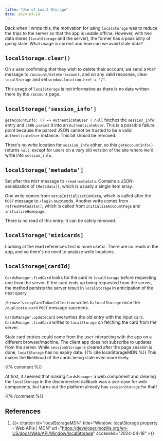 ```yaml
---
title: "Use of Local Storage"
date: 2024-04-18
---
```


Back when I wrote this, the motivation for using `localStorage` was to
reduce the trips to the server so that the app is usable offline.
However, with two data stores (`localStorage` and the server), the
former has a possibility of going stale. What usage is correct and how
can we avoid stale data?

## `localStorage.clear()`

On a user confirming that they wish to delete their account, we send a
`POST` message to `/account/delete-account`, and on any valid response,
clear `localStorage` and set `window.location.href = "/"`.

This usage of `localStorage` is not informative as there is no data
written there by the `/account` page.

## `localStorage['session_info']`

`getAccountInfo: () => AuthenticateUser | null` fetches the
`session_info` entry and `JSON.parse`s it into an `AuthenticateUser`.
This is a possible failure point because the parsed JSON cannot be
trusted to be a valid `AuthenticateUser` instance. This bit should be
removed.

There's no write location for `session_info` either, so this
`getAccountInfo()` returns `null`, except for users on a very old
version of the site where we'd write into `session_info`.

## `localStorage['metadata']`

Set after the `POST` message to `/read-metadata`. Contains a
JSON-serialization of `IMetadata[]`, which is usually a single item
array.

One write comes from `setupInitializationData`, which is called after
the `POST` message to `/login` succeeds. Another write comes from
`refreshMetadata()`, which is called from `initializeAccountPage` and
`initializeHomepage`.

There is no read of this entry. It can be safely removed.

## `localStorage['minicards]`

Looking at the read references first is more useful. There are no reads
in the app, and so there's no need to analyze write locations.

## `localStorage[cardId]`

`CardsManager.findCard` looks for the card in `localStorage` before
requesting one from the server. If the card ends up being requested from
the server, the method persists the server result in `localStorage` in
anticipation of the next query.

`/browse`'s `copyCardToOwnCollection` writes to `localStorage` once the
`/duplicate-card` `POST` message succeeds.

`CardsManager.updateCard` overwrites the old entry with the input
`card`. `CardsManager.findCard` writes to `localStorage` on fetching the
card from the server.

Stale card entries could come from the user interacting with the app on
a different browser/machine. The client app does not subscribe to
updates from the server. While `sessionStorage` is cleared after the
page session is done, `localStorage` has no expiry date. {{% cite
localStorageMDN %}} This makes the likelihood of the cards being stale
even more likely.

{{% comment %}}

At first, it seemed that making `CardsManager` a web component and
clearing the `localStorage` in the disconnected callback was a use-case
for web components, but turns out the platform already has
`sessionStorage` for that!

{{% /comment %}}

## References

1. {{< citation
  id="localStorageMDN"
  title="Window: localStorage property - Web APIs | MDN"
  url="https://developer.mozilla.org/en-US/docs/Web/API/Window/localStorage"
  accessed="2024-04-18" >}}
